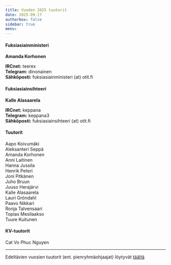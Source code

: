 ```yaml
---
title: Vuoden 2025 tuutorit
date: 2025-09-17
authorbox: false
sidebar: true
menu:
---
```


#### Fuksiasiainministeri

**Amanda Korhonen**

**IRCnet:** teerex  
**Telegram:** dinonainen  
**Sähköposti:** fuksiasiainministeri (at) otit.fi


#### Fuksiasiainsihteeri

**Kalle Alasaarela**

**IRCnet:** keppana  
**Telegram:** keppana3  
**Sähköposti:** fuksiasiainsihteeri (at) otit.fi  

#### Tuutorit

Aapo Koivumäki  
Aleksanteri Seppä  
Amanda Korhonen  
Anni Laitinen  
Hanna Jussila  
Henrik Peteri  
Joni Pitkänen  
Juho Bruun  
Juuso Herajärvi  
Kalle Alasaarela  
Lauri Gröndahl  
Paavo Nikkari  
Ronja Talvensaari  
Topias Mesilaakso  
Tuure Kuitunen  

#### KV-tuutorit

Cat Vo
Phuc Nguyen

---

Edeltävien vuosien tuutorit (ent. pienryhmäohjaajat) löytyvät [täältä](./wanhat-prot)
